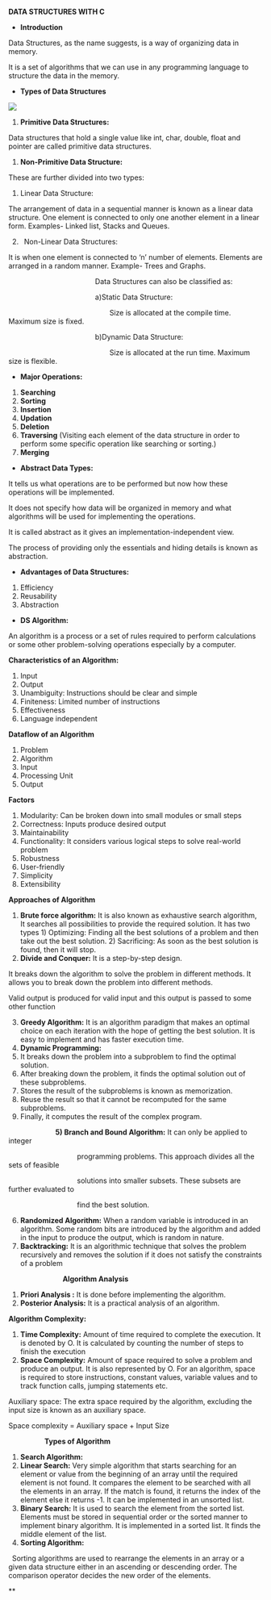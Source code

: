 ﻿**DATA STRUCTURES WITH C**

- **Introduction**

Data Structures, as the name suggests, is a way of organizing data in memory.  

It is a set of algorithms that we can use in any programming language to structure the data in the memory.


- **Types of Data Structures**

![](Aspose.Words.cfcff03f-99b3-4c70-bfa5-011c42fcf15d.001.png)

1. **Primitive Data Structures:**

Data structures that hold a single value like int, char, double, float and pointer are called primitive data structures.

1. **Non-Primitive Data Structure:**

These are further divided into two types:

1) Linear Data Structure:

The arrangement of data in a sequential manner is known as a linear data structure. One element is connected to only one another element in a linear form. Examples- Linked list, Stacks and Queues.

2) ` `Non-Linear Data Structures:

It is when one element is connected to ‘n’ number of elements. Elements are arranged in a random manner. Example- Trees and Graphs.

`                        `Data Structures can also be classified as:

`                        `a)Static Data Structure:

`                            `Size is allocated at the compile time. Maximum size is fixed.

`                        `b)Dynamic Data Structure:

`                            `Size is allocated at the run time. Maximum size is flexible.

- **Major Operations:**
1) **Searching**
2) **Sorting**
3) **Insertion**
4) **Updation**
5) **Deletion**
6) **Traversing** (Visiting each element of the data structure in order to perform some specific operation like searching or sorting.)
7) **Merging**

- **Abstract Data Types:**

It tells us what operations are to be performed but now how these operations will be implemented.

It does not specify how data will be organized in memory and what algorithms will be used for implementing the operations.

It is called abstract as it gives an implementation-independent view.

The process of providing only the essentials and hiding details is known as abstraction.

- **Advantages of Data Structures:**
1) Efficiency
2) Reusability 
3) Abstraction

- **DS Algorithm:**

An algorithm is a process or a set of rules required to perform calculations or some other problem-solving operations especially by a computer. 

**Characteristics of an Algorithm:**

1) Input
2) Output
3) Unambiguity: Instructions should be clear and simple
4) Finiteness: Limited number of instructions
5) Effectiveness
6) Language independent

**Dataflow of an Algorithm**

1) Problem 
2) Algorithm 
3) Input 
4) Processing Unit
5) Output

**Factors**

1) Modularity: Can be broken down into small modules or small steps
2) Correctness: Inputs produce desired output
3) Maintainability
4) Functionality: It considers various logical steps to solve real-world problem
5) Robustness
6) User-friendly 
7) Simplicity
8) Extensibility


**Approaches of Algorithm**

1) **Brute force algorithm:** It is also known as exhaustive search algorithm, It searches all possibilities to provide the required solution. It has two types
                              1) Optimizing: Finding all the best solutions of a problem and then take out the best solution. 
                              2) Sacrificing: As soon as the best solution is found, then it will stop.
2) **Divide and Conquer:** It is a step-by-step design.

It breaks down the algorithm to solve the problem in different methods. It allows you to break down the problem into different methods.

Valid output is produced for valid input and this output is passed to some other function

3) **Greedy Algorithm:** It is an algorithm paradigm that makes an optimal choice on each iteration with the hope of getting the best solution. It is easy to implement and has faster execution time. 
4) **Dynamic Programming:**
 1) It breaks down the problem into a subproblem to find the optimal solution.
 2) After breaking down the problem, it finds the optimal solution out of these subproblems.
 3) Stores the result of the subproblems is known as memorization.
 4) Reuse the result so that it cannot be recomputed for the same subproblems.
 5) Finally, it computes the result of the complex program.

`             `**5)  Branch and Bound Algorithm:** It can only be applied to integer             

`                   `programming problems. This approach divides all the sets of feasible 

`                   `solutions into smaller subsets. These subsets are further evaluated to 

`                   `find the best solution.

6) **Randomized Algorithm:** When a random variable is introduced in an algorithm. Some random bits are introduced by the algorithm and added in the input to produce the output, which is random in nature. 
7) **Backtracking:** It is an algorithmic technique that solves the problem recursively and removes the solution if it does not satisfy the constraints of a problem


`               `**Algorithm Analysis**

1) **Priori Analysis :** It is done before implementing the algorithm.
2) **Posterior Analysis:** It is a practical analysis of an algorithm.


**Algorithm Complexity:**

1) **Time Complexity:** Amount of time required to complete the execution. It is denoted by O. It is calculated by counting the number of steps to finish the execution
2) **Space Complexity:** Amount of space required to solve a problem and produce an output. It is also represented by O. For an algorithm, space is required to store instructions, constant values, variable values and to track function calls, jumping statements etc.

Auxiliary space: The extra space required by the algorithm, excluding the input size is known as an auxiliary space.

Space complexity = Auxiliary space + Input Size

`          `**Types of Algorithm**

1) **Search Algorithm:**
2) **Linear Search:** Very simple algorithm that starts searching for an element or value from the beginning of an array until the required element is not found. It compares the element to be searched with all the elements in an array. If the match is found, it returns the index of the element else it returns -1. It can be implemented in an unsorted list.
3) **Binary Search:** It is used to search the element from the sorted list. Elements must be stored in  sequential order or the sorted manner to implement binary algorithm. It is implemented in a sorted list. It finds the middle element of the list.
4) **Sorting Algorithm:**

` `Sorting algorithms are used to rearrange the elements in an array or a given data structure either in an ascending or descending order. The comparison operator decides the new order of the elements.





** 




